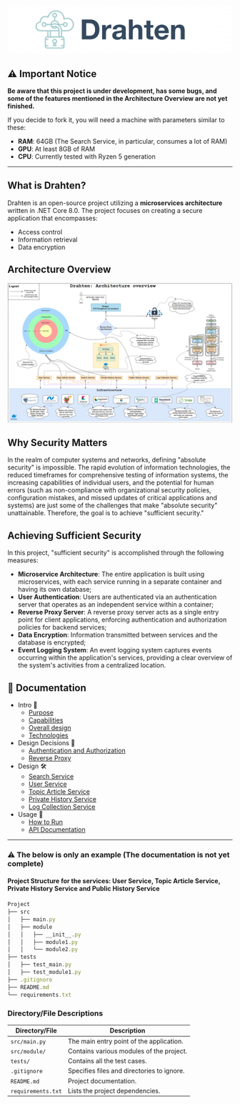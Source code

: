 <p align="center">
    <img src="https://raw.githubusercontent.com/JivkoSp/Drahten/master/Assets/logo2.PNG" alt="Logo" width="600">
</p>

## ⚠️ Important Notice

**Be aware that this project is under development, has some bugs, and some of the features mentioned in the Architecture Overview are not yet finished.**

If you decide to fork it, you will need a machine with parameters similar to these:

- **RAM**: 64GB (The Search Service, in particular, consumes a lot of RAM)
- **GPU**: At least 8GB of RAM
- **CPU**: Currently tested with Ryzen 5 generation

---

## What is Drahten?

Drahten is an open-source project utilizing a **microservices architecture** written in .NET Core 8.0. The project focuses on creating a secure application that encompasses:
- Access control
- Information retrieval
- Data encryption

## Architecture Overview

![Architecture Overview](https://raw.githubusercontent.com/JivkoSp/Drahten/master/Assets/ArchitectureOverview.PNG)

## Why Security Matters

In the realm of computer systems and networks, defining "absolute security" is impossible. The rapid evolution of information technologies, the reduced timeframes for comprehensive testing of information systems, the increasing capabilities of individual users, and the potential for human errors (such as non-compliance with organizational security policies, configuration mistakes, and missed updates of critical applications and systems) are just some of the challenges that make "absolute security" unattainable. Therefore, the goal is to achieve "sufficient security."

## Achieving Sufficient Security

In this project, "sufficient security" is accomplished through the following measures:

- **Microservice Architecture**: The entire application is built using microservices, with each service running in a separate container and having its own database;
- **User Authentication**: Users are authenticated via an authentication server that operates as an independent service within a container;
- **Reverse Proxy Server**: A reverse proxy server acts as a single entry point for client applications, enforcing authentication and authorization policies for backend services;
- **Data Encryption**: Information transmitted between services and the database is encrypted;
- **Event Logging System**: An event logging system captures events occurring within the application's services, providing a clear overview of the system's activities from a centralized location.

 ## 📖 Documentation
 * Intro 📜
    - [Purpose](Docs/intro-purpose.md)
    - [Capabilities](Docs/intro-capabilities.md)
    - [Overall design](Docs/intro-design.md)
    - [Technologies](Docs/intro-technologies.md)
* Design Decisions 🧩
  - [Authentication and Authorization](Docs/design-decision-authentication%26authorization.md)
  -  [Reverse Proxy](Docs/design-decision-reverse-proxy.md)
* Design 🛠️
    - [Search Service](Docs/design-search-service.md)
    - [User Service](Docs/design-user-service.md)
    - [Topic Article Service](Docs/design-topicarticle-service.md)
    - [Private History Service](Docs/design-privatehistory-service.md)
    - [Log Collection Service](Docs/design-logcollection-service.md)
* Usage 🚀
   - [How to Run](Docs/usage-how-to-run.md)
   - [API Documentation](Docs/usage-api-documentation.md)

---

### ⚠️ The below is only an example (The documentation is not yet complete)

#### Project Structure for the services: User Service, Topic Article Service, Private History Service and Public History Service 

```js
Project
├── src
│   ├── main.py
│   ├── module
│   │   ├── __init__.py
│   │   ├── module1.py
│   │   └── module2.py
├── tests
│   ├── test_main.py
│   ├── test_module1.py
├── .gitignore
├── README.md
└── requirements.txt
```

### Directory/File Descriptions

| Directory/File        | Description                           |
|-----------------------|---------------------------------------|
| `src/main.py`         | The main entry point of the application. |
| `src/module/`         | Contains various modules of the project. |
| `tests/`              | Contains all the test cases.           |
| `.gitignore`          | Specifies files and directories to ignore. |
| `README.md`           | Project documentation.                 |
| `requirements.txt`    | Lists the project dependencies.        |

